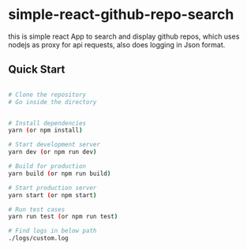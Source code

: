 # simple-react-github-repo-search

this is simple react App to search and display github repos,
which uses nodejs as proxy for api requests, 
also does logging in Json format.



## Quick Start

```bash

# Clone the repository
# Go inside the directory


# Install dependencies
yarn (or npm install)

# Start development server
yarn dev (or npm run dev)

# Build for production
yarn build (or npm run build)

# Start production server
yarn start (or npm start)

# Run test cases
yarn run test (or npm run test)

# Find logs in below path
./logs/custom.log



```

